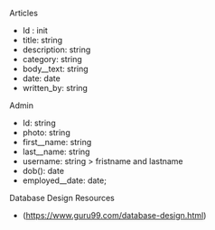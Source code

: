 Articles
- Id : init
- title: string
- description: string
- category: string
- body__text: string
- date: date
- written_by: string

Admin
- Id: string
- photo: string
- first__name: string
- last__name: string
- username: string > fristname and lastname
- dob(): date
- employed__date: date;






Database Design Resources
- (https://www.guru99.com/database-design.html)